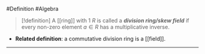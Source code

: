 #Definition #Algebra 

> [!definition]
> A [[ring]] with 1 $R$ is called a ***division ring/skew field*** if every non-zero element $a\in R$ has a multiplicative inverse.

- **Related definition**: a commutative division ring is a [[field]].
---
